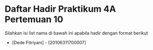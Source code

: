 # Daftar Hadir Praktikum 4A Pertemuan 10
Silahkan isi list nama di bawah ini apabila hadir dengan format berikut

- [Dede Fitriyani] - [20106311700007]

